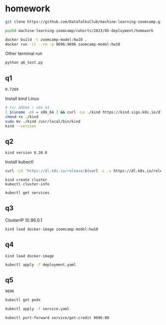 # homework


```bash
git clone https://github.com/DataTalksClub/machine-learning-zoomcamp.git

pushd machine-learning-zoomcamp/cohorts/2023/05-deployment/homework

docker build -t zoomcamp-model:hw10 .
docker run -it --rm -p 9696:9696 zoomcamp-model:hw10
```
Other terminal run
```bash
python q6_test.py
```
## q1
`0.7269`


Install kind Linux
```bash
# For AMD64 / x86_64
[ $(uname -m) = x86_64 ] && curl -Lo ./kind https://kind.sigs.k8s.io/dl/v0.20.0/kind-linux-amd64
chmod +x ./kind
sudo mv ./kind /usr/local/bin/kind
kind --version
```

## q2
`kind version 0.20.0`

Install kubectl
```bash
curl -LO "https://dl.k8s.io/release/$(curl -L -s https://dl.k8s.io/release/stable.txt)/bin/linux/amd64/kubectl"
```

```
kind create cluster
kubectl cluster-info
```

```bash
kubectl get services
```

## q3
ClusterIP 10.96.0.1

```bash
kind load docker-image zoomcamp-model:hw10
```
## q4
`kind load docker-image`

```bash
kubectl apply -f deployment.yaml
```
## q5
`9696`

```bash
kubectl get pods
```

```bash
kubectl apply -f service.yaml
```
```bash
kubectl port-forward service/get-credit 9696:80
```